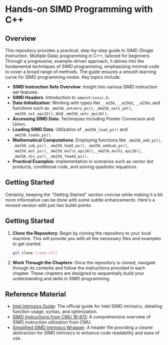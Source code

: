 # Hands-on SIMD Programming with C++

## Overview

This repository provides a practical, step-by-step guide to SIMD (Single Instruction, Multiple Data) programming in C++, tailored for beginners. Through a progressive, example-driven approach, it delves into the fundamental techniques of SIMD programming, emphasizing minimal code to cover a broad range of methods. The guide ensures a smooth learning curve for SIMD programming noobs. Key topics include:

 - **SIMD Instruction Sets Overview**: Insight into various SIMD instruction set features.
 - **SIMD Headers**: Introduction to `immintrinsic.h`.
 - **Data Initialization**: Working with types like `__m256`, `__m256d`, `__m256i` and functions such as `_mm256_setzero_ps()`, `_mm256_set1_pd()`, `_mm256_set_epi32()`, and `_mm256_setr_epi16()`.
 - **Accessing SIMD Data**: Techniques including Pointer Conversion and Union.
 - **Loading SIMD Data**: Utilization of `_mm256_load_ps()` and `_mm256_loadu_ps()`.
 - **Mathematical Computations**: Employing functions like `_mm256_add_ps()`, `_mm256_sub_ps()`, `_mm256_hadd_ps()`, `_mm256_addsub_ps()`, `_mm256_mul_ps()`, `_mm256_mullo_epi16()`, `_mm256_mulhi_epi16()`, `_mm256_div_ps()`, `_mm256_fmadd_ps()`.
 - **Practical Examples**: Implementation in scenarios such as vector dot products, conditional code, and solving quadratic equations.

## Getting Started
Certainly, keeping the "Getting Started" section concise while making it a bit more informative can be done with some subtle enhancements. Here's a revised version with just two bullet points:

## Getting Started
1. **Clone the Repository**: Begin by cloning the repository to your local machine. This will provide you with all the necessary files and examples to get started.
   ```bash
   git clone [repo-url]
   ```

2. **Work Through the Chapters**: Once the repository is cloned, navigate through its contents and follow the instructions provided in each chapter. These chapters are designed to sequentially build your understanding and skills in SIMD programming.

## Reference Material
 - [Intel Intrinsics Guide](https://www.intel.com/content/www/us/en/docs/intrinsics-guide/index.html): The official guide for Intel SIMD intrinsics, detailing function usage, syntax, and optimization.
 - [SIMD Instructions from CMU 18-613](https://www.cs.cmu.edu/afs/cs/academic/class/15213-s19/www/lectures613/04-simd.pdf): A comprehensive overview of SIMD instruction utilization from CMU.
 - [Simplified SIMD Intrinsics Wrapper](https://gist.github.com/jssonx/85c1561321009e4b41eebfd68b1941ce): A header file providing a clearer abstraction for SIMD intrinsics to enhance code readability and ease of use.